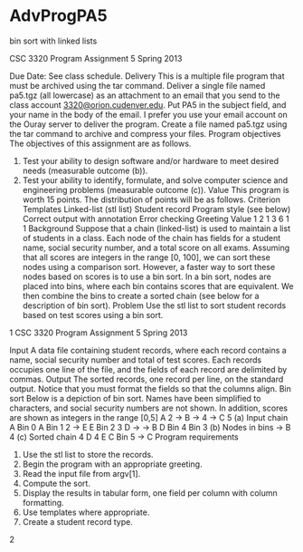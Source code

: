 AdvProgPA5
==========

bin sort with linked lists

CSC 3320
Program Assignment 5
Spring 2013

Due Date:
See class schedule.
Delivery
This is a multiple file program that must be archived using the tar command. Deliver
a single file named pa5.tgz (all lowercase) as an attachment to an email that you
send to the class account 3320@orion.cudenver.edu. Put PA5 in the subject field, and
your name in the body of the email. I prefer you use your email account on the Ouray
server to deliver the program. Create a file named pa5.tgz using the tar command to
archive and compress your files.
Program objectives
The objectives of this assignment are as follows.
1. Test your ability to design software and/or hardware to meet desired needs
(measurable outcome (b)).
2. Test your ability to identify, formulate, and solve computer science and
engineering problems (measurable outcome (c)).
Value
This program is worth 15 points. The distribution of points will be as follows.
Criterion
Templates
Linked-list (stl list)
Student record
Program style (see below)
Correct output with annotation
Error checking
Greeting
Value
1
2
1
3
6
1
1
Background
Suppose that a chain (linked-list) is used to maintain a list of students in a class. Each
node of the chain has fields for a student name, social security number, and a total score
on all exams. Assuming that all scores are integers in the range [0, 100], we can sort these
nodes using a comparison sort. However, a faster way to sort these nodes based on
scores is to use a bin sort. In a bin sort, nodes are placed into bins, where each bin
contains scores that are equivalent. We then combine the bins to create a sorted chain (see
below for a description of bin sort).
Problem
Use the stl list to sort student records based on test scores using a bin sort.

1
CSC 3320
Program Assignment 5
Spring 2013

Input
A data file containing student records, where each record contains a name, social security
number and total of test scores. Each records occupies one line of the file, and the fields
of each record are delimited by commas.
Output
The sorted records, one record per line, on the standard output. Notice that you must
format the fields so that the columns align.
Bin sort
Below is a depiction of bin sort. Names have been simplified to characters, and social
security numbers are not shown. In addition, scores are shown as integers in the range
[0,5]
A
2
→
B
→
4
→
C
5
(a) Input chain
A
Bin 0
A
Bin 1
2
→
E
E
Bin 2
3
D
→
→
B
D
Bin 4
Bin 3
(b) Nodes in bins
→
B
4
(c) Sorted chain
4
D
4
E
C
Bin 5
→
C
Program requirements
1. Use the stl list to store the records.
2. Begin the program with an appropriate greeting.
3. Read the input file from argv[1].
4. Compute the sort.
5. Display the results in tabular form, one field per column with column formatting.
6. Use templates where appropriate.
7. Create a student record type.

2